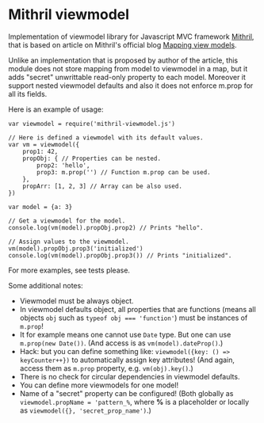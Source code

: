 # Mithril viewmodel

Implementation of viewmodel library for Javascript MVC framework [Mithril](http://mithril.js.org/), that is based on article on Mithril's official blog [Mapping view models](http://lhorie.github.io/mithril-blog/mapping-view-models.html).

Unlike an implementation that is proposed by author of the article, this module does not store mapping from model to viewmodel in a map, but it adds "secret" unwrittable read-only property to each model. Moreover it support nested viewmodel defaults and also it does not enforce m.prop for all its fields.

Here is an example of usage:
    
    var viewmodel = require('mithril-viewmodel.js')

    // Here is defined a viewmodel with its default values.
    var vm = viewmodel({
        prop1: 42,
        propObj: { // Properties can be nested.
            prop2: 'hello',
            prop3: m.prop('') // Function m.prop can be used.
        },
        propArr: [1, 2, 3] // Array can be also used.
    })

    var model = {a: 3}

    // Get a viewmodel for the model.
    console.log(vm(model).propObj.prop2) // Prints "hello".

    // Assign values to the viewmodel.
    vm(model).propObj.prop3('initialized')
    console.log(vm(model).propObj.prop3()) // Prints "initialized".

For more examples, see tests please.

Some additional notes:
 * Viewmodel must be always object.
 * In viewmodel defaults object, all properties that are functions (means all objects `obj` such as `typeof obj === 'function'`) must be instances of `m.prop`!
 * It for example means one cannot use `Date` type. But one can use `m.prop(new Date())`. (And access is as `vm(model).dateProp()`.)
 * Hack: but you can define something like: `viewmodel({key: () => keyCounter++})` to automatically assign key attributes! (And again, access them as `m.prop` property, e.g. `vm(obj).key()`.)
 * There is no check for circular dependencies in viewmodel defaults.
 * You can define more viewmodels for one model!
 * Name of a "secret" property can be configured! (Both globally as `viewmodel.propName = 'pattern_%`, where **%** is a placeholder or locally as `viewmodel({}, 'secret_prop_name')`.)


